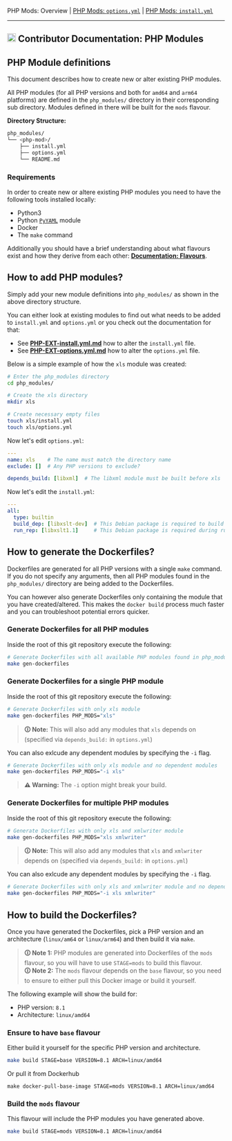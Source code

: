 PHP Mods: Overview |
[PHP Mods: `options.yml`](../doc/contributor/PHP-EXT-options.yml.md) |
[PHP Mods: `install.yml`](../doc/contributor/PHP-EXT-install.yml.md)

---

<h2><img name="Documentation" title="Documentation" width="20" src="https://github.com/devilbox/artwork/raw/master/submissions_logo/cytopia/01/png/logo_64_trans.png"> Contributor Documentation: PHP Modules</h2>



## PHP Module definitions

This document describes how to create new or alter existing PHP modules.

All PHP modules (for all PHP versions and both for `amd64` and `arm64` platforms) are defined in the `php_modules/` directory in their corresponding sub directory. Modules defined in there will be built for the `mods` flavour.

**Directory Structure:**
```bash
php_modules/
└── <php-mod>/
    ├── install.yml
    ├── options.yml
    └── README.md
```


### Requirements

In order to create new or altere existing PHP modules you need to have the following tools installed locally:
* Python3
* Python [`PyYAML`](https://pypi.org/project/PyYAML/) module
* Docker
* The `make` command

Additionally you should have a brief understanding about what flavours exist and how they derive from each other: **[Documentation: Flavours](../doc/flavours.md)**.


## How to add PHP modules?

Simply add your new module definitions into `php_modules/` as shown in the above directory structure.

You can either look at existing modules to find out what needs to be added to `install.yml` and `options.yml` or you check out the documentation for that:

* See **[PHP-EXT-install.yml.md](../doc/contributor/PHP-EXT-install.yml.md)** how to alter the `install.yml` file.
* See **[PHP-EXT-options.yml.md](../doc/contributor/PHP-EXT-options.yml.md)** how to alter the `options.yml` file.

Below is a simple example of how the `xls` module was created:

```bash
# Enter the php_modules directory
cd php_modules/

# Create the xls directory
mkdir xls

# Create necessary empty files
touch xls/install.yml
touch xls/options.yml
```

Now let's edit `options.yml`:
```yaml
---
name: xls    # The name must match the directory name
exclude: []  # Any PHP versions to exclude?

depends_build: [libxml]  # The libxml module must be built before xls
```

Now let's edit the `install.yml`:
```yaml
---
all:
  type: builtin
  build_dep: [libxslt-dev]  # This Debian package is required to build xls
  run_rep: [libxslt1.1]     # This Debian package is required during run-time
```


## How to generate the Dockerfiles?

Dockerfiles are generated for all PHP versions with a single `make` command. If you do not specify any arguments, then all PHP modules found in the `php_modules/` directory are being added to the Dockerfiles.

You can however also generate Dockerfiles only containing the module that you have created/altered. This makes the `docker build` process much faster and you can troubleshoot potential errors quicker.

### Generate Dockerfiles for all PHP modules

Inside the root of this git repository execute the following:
```bash
# Generate Dockerfiles with all available PHP modules found in php_modules/ dir
make gen-dockerfiles
```

### Generate Dockerfiles for a single PHP module

Inside the root of this git repository execute the following:
```bash
# Generate Dockerfiles with only xls module
make gen-dockerfiles PHP_MODS="xls"
```

> **🛈 Note:** This will also add any modules that `xls` depends on (specified via `depends_build:` in `options.yml`)

You can also exlcude any dependent modules by specifying the `-i` flag.

```bash
# Generate Dockerfiles with only xls module and no dependent modules
make gen-dockerfiles PHP_MODS="-i xls"
```

> **⚠ Warning:** The `-i` option might break your build.

### Generate Dockerfiles for multiple PHP modules

Inside the root of this git repository execute the following:
```bash
# Generate Dockerfiles with only xls and xmlwriter module
make gen-dockerfiles PHP_MODS="xls xmlwriter"
```

> **🛈 Note:** This will also add any modules that `xls` and `xmlwriter` depends on (specified via `depends_build:` in `options.yml`)

You can also exlcude any dependent modules by specifying the `-i` flag.

```bash
# Generate Dockerfiles with only xls and xmlwriter module and no dependent modules
make gen-dockerfiles PHP_MODS="-i xls xmlwriter"
```


## How to build the Dockerfiles?

Once you have generated the Dockerfiles, pick a PHP version and an architecture (`linux/am64` or `linux/arm64`) and then build it via `make`.

> **🛈 Note 1:** PHP modules are generated into Dockerfiles of the `mods` flavour, so you will have to use `STAGE=mods` to build this flavour.<br/>
> **🛈 Note 2:** The `mods` flavour depends on the `base` flavour, so you need to ensure to either pull this Docker image or build it yourself.

The following example will show the build for:
* PHP version: `8.1`
* Architecture: `linux/amd64`

### Ensure to have `base` flavour

Either build it yourself for the specific PHP version and architecture.
```bash
make build STAGE=base VERSION=8.1 ARCH=linux/amd64
```
Or pull it from Dockerhub
```
make docker-pull-base-image STAGE=mods VERSION=8.1 ARCH=linux/amd64
```

### Build the `mods` flavour

This flavour will include the PHP modules you have generated above.
```bash
make build STAGE=mods VERSION=8.1 ARCH=linux/amd64
```
